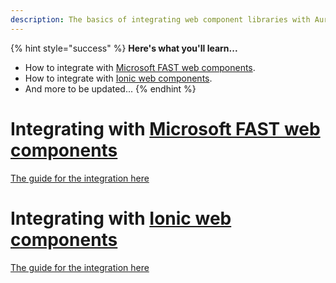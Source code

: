 ```yaml
---
description: The basics of integrating web component libraries with Aurelia.
---
```


{% hint style="success" %}
**Here's what you'll learn...**

* How to integrate with [Microsoft FAST web components](https://www.fast.design/).
* How to integrate with [Ionic web components](https://ionicframework.com/docs/components).
* And more to be updated...
{% endhint %}

# Integrating with [Microsoft FAST web components](https://www.fast.design/)

[The guide for the integration here](./ms-fast.md)

# Integrating with [Ionic web components](https://ionicframework.com/docs/components)

[The guide for the integration here](./ionic.md)
